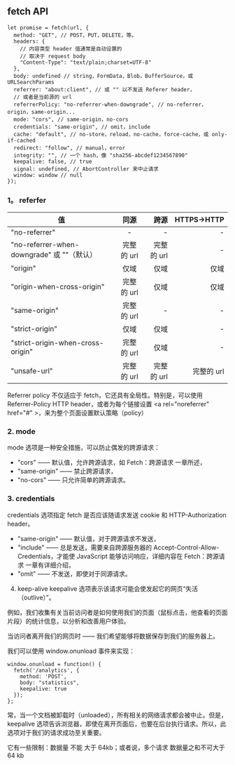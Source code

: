 ## fetch API 

```
let promise = fetch(url, {
  method: "GET", // POST，PUT，DELETE，等。
  headers: {
    // 内容类型 header 值通常是自动设置的
    // 取决于 request body
    "Content-Type": "text/plain;charset=UTF-8"
  },
  body: undefined // string，FormData，Blob，BufferSource，或 URLSearchParams
  referrer: "about:client", // 或 "" 以不发送 Referer header，
  // 或者是当前源的 url
  referrerPolicy: "no-referrer-when-downgrade", // no-referrer，origin，same-origin...
  mode: "cors", // same-origin，no-cors
  credentials: "same-origin", // omit，include
  cache: "default", // no-store，reload，no-cache，force-cache，或 only-if-cached
  redirect: "follow", // manual，error
  integrity: "", // 一个 hash，像 "sha256-abcdef1234567890"
  keepalive: false, // true
  signal: undefined, // AbortController 来中止请求
  window: window // null
});

```

### 1。 referfer
| 值                | 同源           | 跨源       |  HTTPS→HTTP |
| ----------------- |:-------------:| ---------:|  -----------:| 
|"no-referrer"	    |-           	| -	    |  -
|"no-referrer-when-downgrade" 或 ""（默认） |	完整的 url	|完整的 url	| -
|"origin"	 |	仅域	 |	仅域	| 仅域
|"origin-when-cross-origin"	|完整的 url	 |	仅域 |		仅域
|"same-origin"	|完整的 url	 |	-	 |	-
|"strict-origin"	|仅域	 |	仅域 |		-
|"strict-origin-when-cross-origin"	|完整的 url	 |	仅域 |		-
|"unsafe-url"	|完整的 url |		完整的 url |	完整的 url

Referrer policy 不仅适应于 fetch，它还具有全局性。特别是，可以使用 Referrer-Policy HTTP header，或者为每个链接设置 <a rel="noreferrer" href="#" \>，来为整个页面设置默认策略（policy）
### 2. mode
mode 选项是一种安全措施，可以防止偶发的跨源请求：

- "cors" —— 默认值，允许跨源请求，如 Fetch：跨源请求 一章所述，
- "same-origin" —— 禁止跨源请求，
- "no-cors" —— 只允许简单的跨源请求。

### 3. credentials
credentials 选项指定 fetch 是否应该随请求发送 cookie 和 HTTP-Authorization header。

- "same-origin" —— 默认值，对于跨源请求不发送，
- "include" —— 总是发送，需要来自跨源服务器的 Accept-Control-Allow-Credentials，才能使 JavaScript 能够访问响应，详细内容在 Fetch：跨源请求 一章有详细介绍，
- "omit" —— 不发送，即使对于同源请求。

4. keep-alive
keepalive 选项表示该请求可能会使发起它的网页“失活（outlive）”。

例如，我们收集有关当前访问者是如何使用我们的页面（鼠标点击，他查看的页面片段）的统计信息，以分析和改善用户体验。

当访问者离开我们的网页时 —— 我们希望能够将数据保存到我们的服务器上。

我们可以使用 window.onunload 事件来实现：
```
window.onunload = function() {
  fetch('/analytics', {
    method: 'POST',
    body: "statistics",
    keepalive: true
  });
};
```

常，当一个文档被卸载时（unloaded），所有相关的网络请求都会被中止。但是，keepalive 选项告诉浏览器，即使在离开页面后，也要在后台执行请求。所以，此选项对于我们的请求成功至关重要。

它有一些限制：数据量 不能 大于  64kb；或者说，多个请求 数据量之和不可大于 64 kb